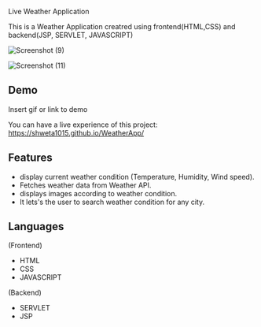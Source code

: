 
Live Weather Application

This is a Weather Application creatred using frontend(HTML,CSS) and backend(JSP, SERVLET, JAVASCRIPT)

![Screenshot (9)](https://github.com/Shweta1015/WeatherApp/assets/140094496/cede0bf5-66f6-4a35-845c-834f7469f62d)

![Screenshot (11)](https://github.com/Shweta1015/WeatherApp/assets/140094496/0f007fe9-4d25-4689-8057-f54c5f6e988a)


## Demo

Insert gif or link to demo

You can have a live experience of this project: https://shweta1015.github.io/WeatherApp/
## Features
- display current weather condition (Temperature, Humidity, Wind speed).
- Fetches weather data from Weather API.
- displays images according to weather condition.
- It lets's the user to search weather condition for any city. 


## Languages
(Frontend)
- HTML
- CSS
- JAVASCRIPT

(Backend)

- SERVLET
- JSP

